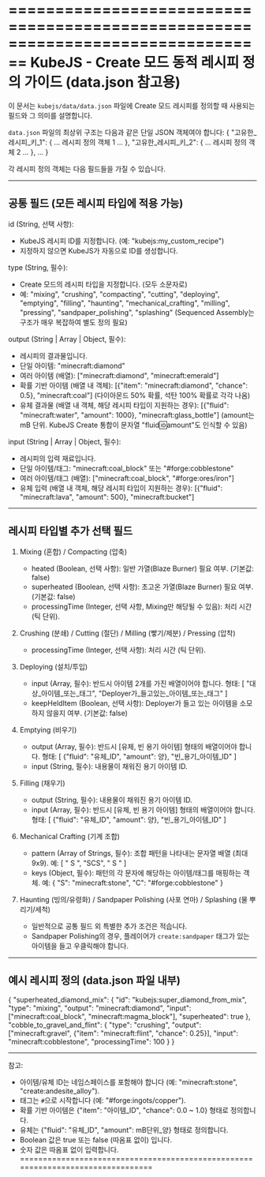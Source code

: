 ================================================================================
KubeJS - Create 모드 동적 레시피 정의 가이드 (data.json 참고용)
================================================================================

이 문서는 `kubejs/data/data.json` 파일에 Create 모드 레시피를 정의할 때
사용되는 필드와 그 의미를 설명합니다.

`data.json` 파일의 최상위 구조는 다음과 같은 단일 JSON 객체여야 합니다:
{
  "고유한_레시피_키_1": { ... 레시피 정의 객체 1 ... },
  "고유한_레시피_키_2": { ... 레시피 정의 객체 2 ... },
  ...
}

각 레시피 정의 객체는 다음 필드들을 가질 수 있습니다.

--------------------------------------------------------------------------------
공통 필드 (모든 레시피 타입에 적용 가능)
--------------------------------------------------------------------------------
id (String, 선택 사항):
  - KubeJS 레시피 ID를 지정합니다. (예: "kubejs:my_custom_recipe")
  - 지정하지 않으면 KubeJS가 자동으로 ID를 생성합니다.

type (String, 필수):
  - Create 모드의 레시피 타입을 지정합니다. (모두 소문자로)
  - 예: "mixing", "crushing", "compacting", "cutting", "deploying",
        "emptying", "filling", "haunting", "mechanical_crafting",
        "milling", "pressing", "sandpaper_polishing", "splashing"
        (Sequenced Assembly는 구조가 매우 복잡하여 별도 정의 필요)

output (String | Array | Object, 필수):
  - 레시피의 결과물입니다.
  - 단일 아이템: "minecraft:diamond"
  - 여러 아이템 (배열): ["minecraft:diamond", "minecraft:emerald"]
  - 확률 기반 아이템 (배열 내 객체):
    [{"item": "minecraft:diamond", "chance": 0.5}, "minecraft:coal"]
    (다이아몬드 50% 확률, 석탄 100% 확률로 각각 나옴)
  - 유체 결과물 (배열 내 객체, 해당 레시피 타입이 지원하는 경우):
    [{"fluid": "minecraft:water", "amount": 1000}, "minecraft:glass_bottle"]
    (amount는 mB 단위. KubeJS Create 통합이 문자열 "fluid:id:amount"도 인식할 수 있음)

input (String | Array | Object, 필수):
  - 레시피의 입력 재료입니다.
  - 단일 아이템/태그: "minecraft:coal_block" 또는 "#forge:cobblestone"
  - 여러 아이템/태그 (배열): ["minecraft:coal_block", "#forge:ores/iron"]
  - 유체 입력 (배열 내 객체, 해당 레시피 타입이 지원하는 경우):
    [{"fluid": "minecraft:lava", "amount": 500}, "minecraft:bucket"]

--------------------------------------------------------------------------------
레시피 타입별 추가 선택 필드
--------------------------------------------------------------------------------

1. Mixing (혼합) / Compacting (압축)
   - heated (Boolean, 선택 사항): 일반 가열(Blaze Burner) 필요 여부. (기본값: false)
   - superheated (Boolean, 선택 사항): 초고온 가열(Blaze Burner) 필요 여부. (기본값: false)
   - processingTime (Integer, 선택 사항, Mixing만 해당될 수 있음): 처리 시간 (틱 단위).

2. Crushing (분쇄) / Cutting (절단) / Milling (빻기/제분) / Pressing (압착)
   - processingTime (Integer, 선택 사항): 처리 시간 (틱 단위).

3. Deploying (설치/투입)
   - input (Array, 필수): 반드시 아이템 2개를 가진 배열이어야 합니다.
     형태: [ "대상_아이템_또는_태그", "Deployer가_들고있는_아이템_또는_태그" ]
   - keepHeldItem (Boolean, 선택 사항): Deployer가 들고 있는 아이템을 소모하지 않을지 여부. (기본값: false)

4. Emptying (비우기)
   - output (Array, 필수): 반드시 [유체, 빈 용기 아이템] 형태의 배열이어야 합니다.
     형태: [ {"fluid": "유체_ID", "amount": 양}, "빈_용기_아이템_ID" ]
   - input (String, 필수): 내용물이 채워진 용기 아이템 ID.

5. Filling (채우기)
   - output (String, 필수): 내용물이 채워진 용기 아이템 ID.
   - input (Array, 필수): 반드시 [유체, 빈 용기 아이템] 형태의 배열이어야 합니다.
     형태: [ {"fluid": "유체_ID", "amount": 양}, "빈_용기_아이템_ID" ]

6. Mechanical Crafting (기계 조합)
   - pattern (Array of Strings, 필수): 조합 패턴을 나타내는 문자열 배열 (최대 9x9).
     예: [ " S ", "SCS", " S " ]
   - keys (Object, 필수): 패턴의 각 문자에 해당하는 아이템/태그를 매핑하는 객체.
     예: { "S": "minecraft:stone", "C": "#forge:cobblestone" }

7. Haunting (빙의/유령화) / Sandpaper Polishing (사포 연마) / Splashing (물 뿌리기/세척)
   - 일반적으로 공통 필드 외 특별한 추가 조건은 적습니다.
   - Sandpaper Polishing의 경우, 플레이어가 `create:sandpaper` 태그가 있는 아이템을 들고 우클릭해야 합니다.

--------------------------------------------------------------------------------
예시 레시피 정의 (data.json 파일 내부)
--------------------------------------------------------------------------------
{
  "superheated_diamond_mix": {
    "id": "kubejs:super_diamond_from_mix",
    "type": "mixing",
    "output": "minecraft:diamond",
    "input": ["minecraft:coal_block", "minecraft:magma_block"],
    "superheated": true
  },
  "cobble_to_gravel_and_flint": {
    "type": "crushing",
    "output": ["minecraft:gravel", {"item": "minecraft:flint", "chance": 0.25}],
    "input": "minecraft:cobblestone",
    "processingTime": 100
  }
}

--------------------------------------------------------------------------------
참고:
- 아이템/유체 ID는 네임스페이스를 포함해야 합니다 (예: "minecraft:stone", "create:andesite_alloy").
- 태그는 `#`으로 시작합니다 (예: "#forge:ingots/copper").
- 확률 기반 아이템은 {"item": "아이템_ID", "chance": 0.0 ~ 1.0} 형태로 정의합니다.
- 유체는 {"fluid": "유체_ID", "amount": mB단위_양} 형태로 정의합니다.
- Boolean 값은 true 또는 false (따옴표 없이) 입니다.
- 숫자 값은 따옴표 없이 입력합니다.
================================================================================